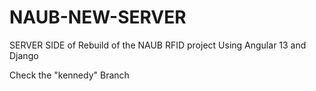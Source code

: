 # NAUB-NEW-SERVER
SERVER SIDE of Rebuild of the NAUB RFID project Using Angular 13 and Django

Check the "kennedy" Branch
